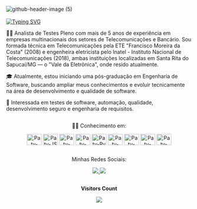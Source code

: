![github-header-image (5)](https://github.com/patriciasv/patriciasv/assets/124616846/012559a2-e58a-4096-a2c3-3231d864e662)
<br>
<br>
[![Typing SVG](https://readme-typing-svg.herokuapp.com?font=Fira+Code&size=19&pause=1000&color=F73BA7&random=false&width=435&lines=Oi!+Meu+Nome+%C3%A9+Patr%C3%ADcia+Vilela++%F0%9F%91%8B)](https://git.io/typing-svg)

👩‍💻 Analista de Testes Pleno com mais de 5 anos de experiência em empresas multinacionais dos setores de Telecomunicações e Bancário. Sou formada técnica em Telecomunicações pela ETE "Francisco Moreira da Costa" (2008) e engenheira eletricista pelo Inatel - Instituto Nacional de Telecomunicações (2018), ambas instituições localizadas em Santa Rita do Sapucaí/MG — o "Vale da Eletrônica", onde resido atualmente.

🎓 Atualmente, estou iniciando uma pós-graduação em Engenharia de Software, buscando ampliar meus conhecimentos e evoluir tecnicamente na área de desenvolvimento e qualidade de software.

📌 Interessada em testes de software, automação, qualidade, desenvolvimento seguro e engenharia de requisitos.


 ##
 
  <div style= display: inline block align="center">
    <p>👩‍💻 Conhecimento em: </p>
    <img align="center" alt=Paty-React height="30" width="40" src="https://devicon-website.vercel.app/api/react/original-wordmark.svg">
    <img align="center" alt=Paty-JS height="30" width="40"   src="https://devicon-website.vercel.app/api/javascript/original.svg">
    <img align="center" alt=Paty-Type height="30" width="40" src="https://devicon-website.vercel.app/api/typescript/plain.svg">
    <img align="center" alt=Paty-Type height="30" width="40" src="https://devicon-website.vercel.app/api/nodejs/original.svg">
    <img align="center" alt=Paty-Py height="30" width="40" src="https://devicon-website.vercel.app/api/python/original.svg">
    <img align="center" alt=Paty-Csharp height="30" width="40" src="https://devicon-website.vercel.app/api/csharp/original.svg">
    <img align="center" alt=Paty-HTML height="30" width="40" src="https://devicon-website.vercel.app/api/html5/original.svg">
    <img align="center" alt=Paty-css height="30" width="40" src="https://devicon-website.vercel.app/api/css3/original.svg">
    <img align="center" alt=Paty-Dotnet height="30" width="40" src="https://devicon-website.vercel.app/api/dotnetcore/original.svg">
  </div>
  
##
  
 <div align="center">
 <p>Minhas Redes Sociais:</p>
 <a href= "mailto:patriciasantosvilela@gmail.com">
   <img src="https://img.shields.io/badge/Gmail-D14836?style=for-the-badge&logo=gmail&logoColor=white" target="_blanck">
</a>
<a href= "https://www.linkedin.com/in/patriciasantosvilela">
<img src="https://img.shields.io/badge/LinkedIn-0077B5?style=for-the-badge&logo=linkedin&logoColor=white" target="_blanck">
</a>
</div>

##


<p align="center"><b>Visitors Count</b></p>
<p align="center"><img align="center" src="https://visit-counter.vercel.app/counter.png?page=https%3A%2F%2Fgithub.com%2Fpatriciavilela91&s=40&c=ff00f7&bg=00000000&no=4&ff=digi&tb=Visitantes%3A++&ta="/></p>
<br>
  
</p>
